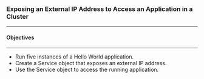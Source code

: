 ### Exposing an External IP Address to Access an Application in a Cluster
***
#### Objectives
***
* Run five instances of a Hello World application.
* Create a Service object that exposes an external IP address.
* Use the Service object to access the running application.

